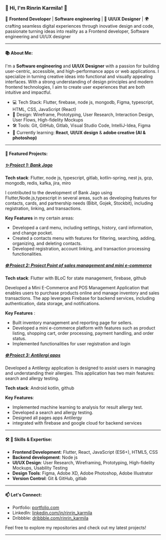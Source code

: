 <!--
**rinrin26/rinrin26** is a ✨ _special_ ✨ repository because its `README.md` (this file) appears on your GitHub profile.

Here are some ideas to get you started:

- 🔭 I’m currently working on ...
- 🌱 I’m currently learning ...
- 👯 I’m looking to collaborate on ...
- 🤔 I’m looking for help with ...
- 💬 Ask me about ...
- 📫 How to reach me: ...
- 😄 Pronouns: ...
- ⚡ Fun fact: ...
-->
### 👋 Hi, I'm Rinrin Karmila! 👋

🚀 **Frontend Developer** | **Software engineering** |  🎨 **UI/UX Designer** | 🌍 crafting seamless digital experiences through inovative design and code, passionate turning ideas into reality as a Frontend developer, Software engineering  and  UI/UX designer

---

#### 📚 About Me:
I'm a **Software engineering** and **UI/UX Designer** with a passion for building user-centric, accessible, and high-performance apps or web applications. I specialize in turning creative ideas into functional and visually appealing interfaces. With a strong understanding of design principles and modern frontend technologies, I aim to create user experiences that are both intuitive and impactful.

- 💻 Tech Stack: Flutter, firebase, node js, mongodb, Figma, typescript, HTML, CSS, JavaScript (React)
- 🎨 Design: Wireframe, Prototyping, User Research, Interaction Design, User Flows, High-fidelity Mockups
- 🛠 Tools: Git, GitHub, Gitlab, Visual Studio Code, IntelliJ-Idea, Figma
- 🎯 Currently learning: **React**, **UI/UX design** & **adobe creative (AI & photoshop)**

---

#### 🌟 Featured Projects:

##### [✨ Project 1: Bank Jago](https://www.jago.com/id/jago)
**Tech stack**: Flutter, node js, typescript, gitlab, kotlin-spring, nest js, gcp, mongodb, redis, kafka, jira, miro

I contributed to the development of Bank Jago using Flutter,Node.js,typescript in several
areas, such as developing features for contacts, cards, and partnership needs (Bibit, Gojek,
Stockbit), including registration, linking, and transactions.

**Key Features** in my certain areas:
* Developed a card menu, including settings, history, card information, and change pocket.
* Created a contacts menu with features for filtering, searching, adding, organizing, and
deleting contacts.
* Developed registration, account linking, and transaction processing functionalities.

##### [🌐 Project 2: Project Point of sales management and mini e-commerce](https://github.com/rinrin26/Pos_management_e-comerce)
**Tech stack**: Flutter with BLoC for state management, firebase, github

Developed a Mini E-Commerce and POS Management Application that enables users to
purchase products online and manage inventory and sales transactions. The app leverages
Firebase for backend services, including authentication, data storage, and notifications.

**Key Features** :
* Built inventory management and reporting page for sellers.
* Developed a mini e-commerce platform with features such as product listing, shopping
cart, order processing, payment handling, and order status.
* Implemented functionalities for user registration and login

##### [🌐 Project 3: Antilergi apps](https://github.com/rinrin26/Antilergi/tree/master)
Developed a Antilergy application is designed to assist users in managing and understanding
their allergies. This application has two main features: search and allergy testing.

**Tech stack**: Android kotlin, github

**Key Features**:
* Implemented machine learning to analysis for result allergy test.
* Developed a search and allergy testing.
* Designed all pages apps Antilergy
* integrated with firebase and google cloud for backend services


<!--##### [🎨 Project 4: ](#)
**Tech stack**:  
-->

---

#### 🛠 🎨 Skills & Expertise:
- **Frontend Development**: Flutter, React, JavaScript (ES6+), HTML5, CSS
- **Backend development**: Node js
- **UI/UX Design**: User Research, Wireframing, Prototyping, High-fidelity Mockups, Usability Testing
- **Design Tools**: Figma, Adobe XD, Adobe Photoshop, Adobe Illustrator
- **Version Control**: Git & GitHub, gitlab

---

#### 📫 Let's Connect:
- Portfolio: [portfolio.com](#)
- LinkedIn: [linkedin.com/in/rinrin_karmila](https://www.linkedin.com/in/rinrin-karmila-406b68179/)
- Dribbble: [dribbble.com/rinrin_karmila](#)


Feel free to explore my repositories and check out my latest projects!

---
